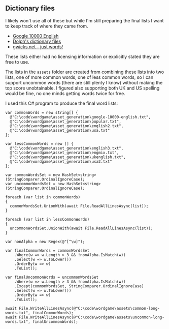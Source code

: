 ## Dictionary files

I likely won't use all of these but while I'm still preparing the final lists I want to keep track of where they came from.

* [Google 10000 English](https://github.com/first20hours/google-10000-english)
* [Dolph's dictionary files](https://github.com/dolph/dictionary)
* [gwicks.net - just words!](http://www.gwicks.net/dictionaries.htm)

These lists either had no licensing information or explicitly stated they are free to use.

The lists in the `assets` folder are created from combining these lists into two lists, one of more common words, one of less common words, so I can support uncommon words (there are still plenty I know) without making the top score unobtainable. I figured also supporting both UK and US spelling would be fine, no one minds getting words twice for free.  

I used this C# program to produce the final word lists:

```
var commonWords = new string[] {
  @"C:\code\wordgame\asset_generation\google-10000-english.txt",
  @"C:\code\wordgame\asset_generation\popular.txt",
  @"C:\code\wordgame\asset_generation\english2.txt",
  @"C:\code\wordgame\asset_generation\usa.txt"
};

var lessCommonWords = new [] {
  @"C:\code\wordgame\asset_generation\english3.txt", 
  @"C:\code\wordgame\asset_generation\engmix.txt",
  @"C:\code\wordgame\asset_generation\ukenglish.txt", 
  @"C:\code\wordgame\asset_generation\usa2.txt"
};

var commonWordsSet = new HashSet<string>(StringComparer.OrdinalIgnoreCase);
var uncommonWordsSet = new HashSet<string>(StringComparer.OrdinalIgnoreCase);

foreach (var list in commonWords)
{
  commonWordsSet.UnionWith(await File.ReadAllLinesAsync(list));
}

foreach (var list in lessCommonWords)
{
  uncommonWordsSet.UnionWith(await File.ReadAllLinesAsync(list));
}

var nonAlpha = new Regex(@"[^\w]");

var finalCommonWords = commonWordsSet
	.Where(w => w.Length > 3 && !nonAlpha.IsMatch(w))
	.Select(w => w.ToLower())
	.OrderBy(w => w)
	.ToList();

var finalUncommonWords = uncommonWordsSet
	.Where(w => w.Length > 3 && !nonAlpha.IsMatch(w))
	.Except(commonWordsSet, StringComparer.OrdinalIgnoreCase)
	.Select(w => w.ToLower())
	.OrderBy(w => w)
	.ToList();

await File.WriteAllLinesAsync(@"C:\code\wordgame\assets\common-long-words.txt", finalCommonWords);
await File.WriteAllLinesAsync(@"C:\code\wordgame\assets\uncommon-long-words.txt", finalUncommonWords);
```